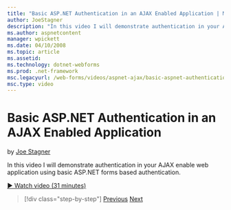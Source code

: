 ```yaml
---
title: "Basic ASP.NET Authentication in an AJAX Enabled Application | Microsoft Docs"
author: JoeStagner
description: "In this video I will demonstrate authentication in your AJAX enable web application using basic ASP.NET forms based authentication."
ms.author: aspnetcontent
manager: wpickett
ms.date: 04/10/2008
ms.topic: article
ms.assetid: 
ms.technology: dotnet-webforms
ms.prod: .net-framework
msc.legacyurl: /web-forms/videos/aspnet-ajax/basic-aspnet-authentication-in-an-ajax-enabled-application
msc.type: video
---
```

Basic ASP.NET Authentication in an AJAX Enabled Application
====================
by [Joe Stagner](https://github.com/JoeStagner)

In this video I will demonstrate authentication in your AJAX enable web application using basic ASP.NET forms based authentication.

[&#9654; Watch video (31 minutes)](https://channel9.msdn.com/Blogs/ASP-NET-Site-Videos/basic-aspnet-authentication-in-an-ajax-enabled-application)

>[!div class="step-by-step"]
[Previous](implement-infinite-data-patterns-in-ajax.md)
[Next](how-to-dynamically-change-css-using-the-aspnet-ajax-updatepanel.md)